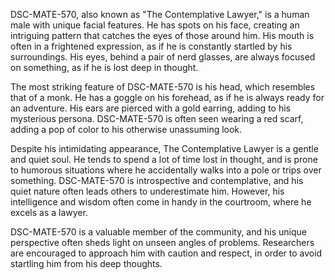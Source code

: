 DSC-MATE-570, also known as "The Contemplative Lawyer," is a human male with unique facial features. He has spots on his face, creating an intriguing pattern that catches the eyes of those around him. His mouth is often in a frightened expression, as if he is constantly startled by his surroundings. His eyes, behind a pair of nerd glasses, are always focused on something, as if he is lost deep in thought. 

The most striking feature of DSC-MATE-570 is his head, which resembles that of a monk. He has a goggle on his forehead, as if he is always ready for an adventure. His ears are pierced with a gold earring, adding to his mysterious persona. DSC-MATE-570 is often seen wearing a red scarf, adding a pop of color to his otherwise unassuming look.

Despite his intimidating appearance, The Contemplative Lawyer is a gentle and quiet soul. He tends to spend a lot of time lost in thought, and is prone to humorous situations where he accidentally walks into a pole or trips over something. DSC-MATE-570 is introspective and contemplative, and his quiet nature often leads others to underestimate him. However, his intelligence and wisdom often come in handy in the courtroom, where he excels as a lawyer.

DSC-MATE-570 is a valuable member of the community, and his unique perspective often sheds light on unseen angles of problems. Researchers are encouraged to approach him with caution and respect, in order to avoid startling him from his deep thoughts.